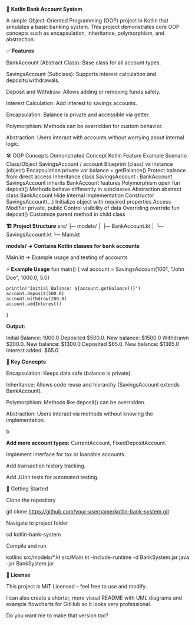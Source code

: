 🏦 **Kotlin Bank Account System**

A simple Object-Oriented Programming (OOP) project in Kotlin that simulates a basic banking system. This project demonstrates core OOP concepts such as encapsulation, inheritance, polymorphism, and abstraction.

✅ **Features**

BankAccount (Abstract Class): Base class for all account types.

SavingsAccount (Subclass): Supports interest calculation and deposits/withdrawals.

Deposit and Withdraw: Allows adding or removing funds safely.

Interest Calculation: Add interest to savings accounts.

Encapsulation: Balance is private and accessible via getter.

Polymorphism: Methods can be overridden for custom behavior.

Abstraction: Users interact with accounts without worrying about internal logic.

🛠️ OOP Concepts Demonstrated
Concept	Kotlin Feature Example	Scenario
Class/Object	SavingsAccount / account	Blueprint (class) vs instance (object)
Encapsulation	private var balance + getBalance()	Protect balance from direct access
Inheritance	class SavingsAccount : BankAccount	SavingsAccount inherits BankAccount features
Polymorphism	open fun deposit()	Methods behave differently in subclasses
Abstraction	abstract class BankAccount	Hide internal implementation
Constructor	SavingsAccount(...)	Initialize object with required properties
Access Modifier	private, public	Control visibility of data
Overriding	override fun deposit()	Customize parent method in child class


**🏗️ Project Structure**
src/
 ├─ models/
 │   ├─ BankAccount.kt
 │   └─ SavingsAccount.kt
 └─ Main.kt


**models/ → Contains Kotlin classes for bank accounts**

Main.kt → Example usage and testing of accounts

⚡ **Example Usage**
fun main() {
    val account = SavingsAccount(1001, "John Doe", 1000.0, 5.0)

    println("Initial Balance: ${account.getBalance()}")
    account.deposit(500.0)
    account.withdraw(200.0)
    account.addInterest()
}


**Output:**

Initial Balance: 1000.0
Deposited $500.0. New balance: $1500.0
Withdrawn $200.0. New balance: $1300.0
Deposited $65.0. New balance: $1365.0
Interest added: $65.0

**📌 Key Concepts**

Encapsulation: Keeps data safe (balance is private).

Inheritance: Allows code reuse and hierarchy (SavingsAccount extends BankAccount).

Polymorphism: Methods like deposit() can be overridden.

Abstraction: Users interact via methods without knowing the implementation.

b

**Add more account types:** CurrentAccount, FixedDepositAccount.

Implement interface for tax or loanable accounts.

Add transaction history tracking.

Add JUnit tests for automated testing.

📂 Getting Started

Clone the repository

git clone https://github.com/your-username/kotlin-bank-system.git


Navigate to project folder

cd kotlin-bank-system


Compile and run

kotlinc src/models/*.kt src/Main.kt -include-runtime -d BankSystem.jar
java -jar BankSystem.jar

**📄 License**

This project is MIT Licensed – feel free to use and modify.

I can also create a shorter, more visual README with UML diagrams and example flowcharts for GitHub so it looks very professional.

Do you want me to make that version too?
